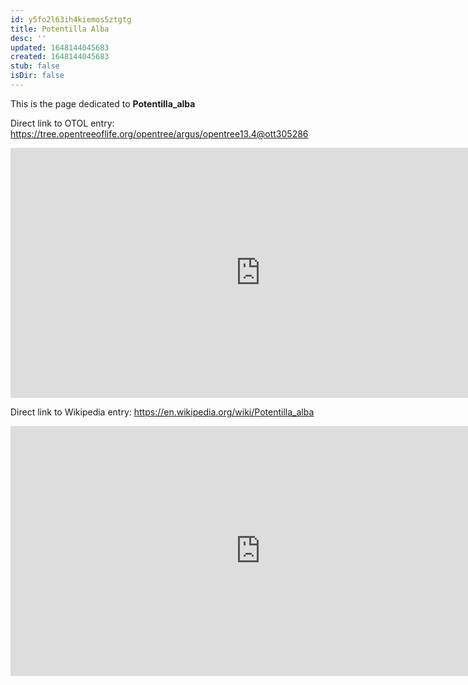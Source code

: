 ```yaml
---
id: y5fo2l63ih4kiemos5ztgtg
title: Potentilla Alba
desc: ''
updated: 1648144045683
created: 1648144045683
stub: false
isDir: false
---
```

This is the page dedicated to **Potentilla_alba**


Direct link to OTOL entry: https://tree.opentreeoflife.org/opentree/argus/opentree13.4@ott305286



<html>
    <body>
    <iframe src="https://tree.opentreeoflife.org/opentree/argus/opentree13.4@ott305286"
    width="800" height="400" frameborder="0" allowfullscreen> </iframe>
    </body>
</html>
    


Direct link to Wikipedia entry: https://en.wikipedia.org/wiki/Potentilla_alba



<html>
    <body>
    <iframe src="https://en.wikipedia.org/wiki/Potentilla_alba"
    width="800" height="400" frameborder="0" allowfullscreen> </iframe>
    </body>
</html>
    
